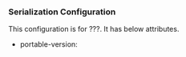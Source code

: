 
### Serialization Configuration

This configuration is for ???. It has below attributes.

- portable-version:




